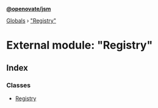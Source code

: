 **[@openovate/jsm](../README.md)**

[Globals](../globals.md) › [&quot;Registry&quot;](_registry_.md)

# External module: "Registry"

## Index

### Classes

* [Registry](../classes/_registry_.registry.md)